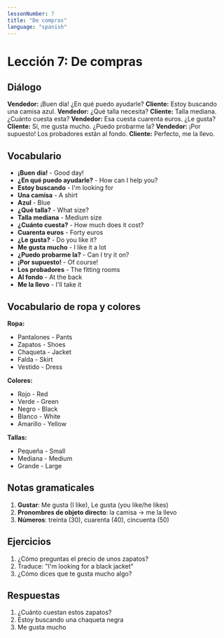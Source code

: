 ```yaml
---
lessonNumber: 7
title: "De compras"
language: "spanish"
---
```


# Lección 7: De compras

## Diálogo

**Vendedor:** ¡Buen día! ¿En qué puedo ayudarle?
**Cliente:** Estoy buscando una camisa azul.
**Vendedor:** ¿Qué talla necesita?
**Cliente:** Talla mediana. ¿Cuánto cuesta esta?
**Vendedor:** Esa cuesta cuarenta euros. ¿Le gusta?
**Cliente:** Sí, me gusta mucho. ¿Puedo probarme la?
**Vendedor:** ¡Por supuesto! Los probadores están al fondo.
**Cliente:** Perfecto, me la llevo.

## Vocabulario

- **¡Buen día!** - Good day!
- **¿En qué puedo ayudarle?** - How can I help you?
- **Estoy buscando** - I'm looking for
- **Una camisa** - A shirt
- **Azul** - Blue
- **¿Qué talla?** - What size?
- **Talla mediana** - Medium size
- **¿Cuánto cuesta?** - How much does it cost?
- **Cuarenta euros** - Forty euros
- **¿Le gusta?** - Do you like it?
- **Me gusta mucho** - I like it a lot
- **¿Puedo probarme la?** - Can I try it on?
- **¡Por supuesto!** - Of course!
- **Los probadores** - The fitting rooms
- **Al fondo** - At the back
- **Me la llevo** - I'll take it

## Vocabulario de ropa y colores

**Ropa:**

- Pantalones - Pants
- Zapatos - Shoes
- Chaqueta - Jacket
- Falda - Skirt
- Vestido - Dress

**Colores:**

- Rojo - Red
- Verde - Green
- Negro - Black
- Blanco - White
- Amarillo - Yellow

**Tallas:**

- Pequeña - Small
- Mediana - Medium
- Grande - Large

## Notas gramaticales

1. **Gustar**: Me gusta (I like), Le gusta (you like/he likes)
2. **Pronombres de objeto directo**: la camisa → me la llevo
3. **Números**: treinta (30), cuarenta (40), cincuenta (50)

## Ejercicios

1. ¿Cómo preguntas el precio de unos zapatos?
2. Traduce: "I'm looking for a black jacket"
3. ¿Cómo dices que te gusta mucho algo?

## Respuestas

1. ¿Cuánto cuestan estos zapatos?
2. Estoy buscando una chaqueta negra
3. Me gusta mucho
